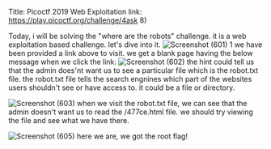 Title: Picoctf 2019 Web Exploitation
link: https://play.picoctf.org/challenge/4ask 8)

Today, i will be solving the "where are the robots" challenge. it is a web exploitation based challenge. let's dive into it. 
![Screenshot (601) 1](https://github.com/user-attachments/assets/4710783e-0933-4464-b2b5-a437e7471a38)
we have been provided a link above to visit. we get a blank page having the below message when we click the link:
![Screenshot (602)](https://github.com/user-attachments/assets/a615e303-e419-4f28-adc5-9597d692b700)
the hint could tell us that the admin does'nt want us to see a particular file which is the robot.txt file. the robot.txt file tells the search engnines which part of the websites users shouldn't see or have access to. it could be a file or directory.

![Screenshot (603)](https://github.com/user-attachments/assets/fbbf11f6-16f6-4bca-88ed-c9acb1ab8332)
when we visit the robot.txt file, we can see that the admin doesn't want us to read the /477ce.html file. we should try viewing the file and see what we have there. 

![Screenshot (605)](https://github.com/user-attachments/assets/c711fb3c-655b-406c-a9e2-6cf2c63365f5)
here we are, we got the root flag!

